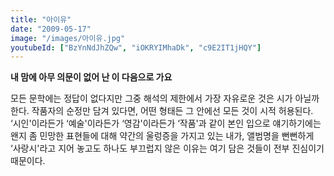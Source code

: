 ```yaml
---
title: "아이유"
date: "2009-05-17"
image: "/images/아이유.jpg"
youtubeId: ["BzYnNdJhZQw", "iOKRYIMhaDk", "c9E2IT1jHQY"]
---
```


**내 맘에 아무 의문이 없어 난 이 다음으로 가요**

모든 문학에는 정답이 없다지만 그중 해석의 제한에서 가장 자유로운 것은 시가 아닐까 한다.
작품자의 순정만 담겨 있다면, 어떤 형태든 그 안에선 모든 것이 시적 허용된다.
‘시인'이라든가 ‘예술'이라든가 ‘영감'이라든가 ‘작품'과 같이 본인 입으로 얘기하기에는 왠지 좀 민망한 표현들에 대해 약간의 울렁증을 가지고 있는 내가, 앨범명을 뻔뻔하게 ‘사랑시'라고 지어 놓고도 하나도 부끄럽지 않은 이유는 여기 담은 것들이 전부 진심이기 때문이다.
